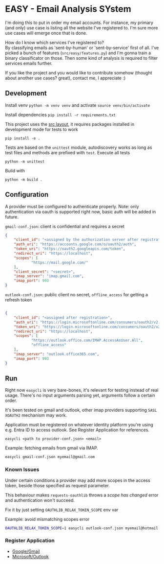 # EASY - Email Analysis SYstem

I'm doing this to put in order my email accounts. 
For instance, my primary (and only) use case is listing all the website I've registered to.
I'm sure more use cases will emerge once that is done.

How do I know which services I've registered to?<br>
By classifying emails as 'sent-by-human' or 'sent-by-service' first of all.
I've picked a bunch of features (`src/easy/features.py`) and I'm gonna train a binary classificator on those.
Then some kind of analysis is required to filter services emails further.

If you like the project and you would like to contribute somehow (thought about another use cases? great), contact me, I appreciate :) 

## Development 

Install venv `python -m venv venv` and activate `source venv/bin/activate`

Install dependencies `pip install -r requirements.txt`

This project uses the [src layout](https://packaging.python.org/en/latest/discussions/src-layout-vs-flat-layout/), 
it requires packages installed in development mode for tests to work
```
pip install -e .
```

Tests are based on the `unittest` module, autodiscovery works as long as test files and methods are prefixed with `test`.
Execute all tests 
```
python -m unittest
```

Build with
```
python -m build .
```


## Configuration

A provider must be configured to authenticate properly. 
Note: only authentication via oauth is supported right now, basic auth will be added in future.

`gmail-conf.json`: client is confidential and requires a secret 
```json
{
    "client_id": "<assigned by the authorization server after registration>",
    "auth_uri": "https://accounts.google.com/o/oauth2/auth",
    "token_uri": "https://oauth2.googleapis.com/token",
    "redirect_uri": "https://localhost",
    "scopes": [
            "https://mail.google.com/"
    ],
    "client_secret": "<secret>",
    "imap_server": "imap.gmail.com",
    "imap_port": 993
}
```

`outlook-conf.json`: public client no secret, `offline_access` for getting a refresh token
```json

{
    "client_id": "<assigned after registration>",
    "auth_uri": "https://login.microsoftonline.com/consumers/oauth2/v2.0/authorize",
    "token_uri": "https://login.microsoftonline.com/consumers/oauth2/v2.0/token",
    "redirect_uri": "https://localhost",
    "scopes": [
            "https://outlook.office.com/IMAP.AccessAsUser.All",
            "offline_access"
    ],
    "imap_server": "outlook.office365.com",
    "imap_port": 993
}
```


## Run

Right now `easycli` is very bare-bones, it's relevant for testing instead of real usage. 
There's no input arguments parsing yet, arguments follow a certain order.

It's been tested on gmail and outlook, other imap providers supporting 
`SASL XOAUTH2` mechanism may work.

Application must be registered on whatever identity platform you're using e.g. Entra ID to access outlook.
See Register Application for references.

```plain
easycli <path to provider-conf.json> <email>
```

Example: fetching emails from gmail via IMAP.

```sh
easycli gmail-conf.json myemail@gmail.com
```

### Known Issues

Under certain conditions a provider may add more scopes in the access token, 
beside those specified as request parameter.

This behaviour makes `requests-oauthlib` throws a _scope has changed_ error and authentication won't succeed.

Fix it by just setting `OAUTHLIB_RELAX_TOKEN_SCOPE` env var

Example: avoid mismatching scopes error
```sh
OAUTHLIB_RELAX_TOKEN_SCOPE=1 easycli outlook-conf.json myemail@hotmail.com
```

### Register Application

* [Google/Gmail](https://developers.google.com/identity/protocols/oauth2)
* [Microsoft/Outlook](https://learn.microsoft.com/en-us/exchange/client-developer/legacy-protocols/how-to-authenticate-an-imap-pop-smtp-application-by-using-oauth)


